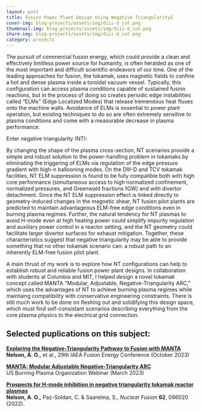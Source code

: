 ```yaml
---
layout: post
title: Fusion Power Plant Design Using Negative Triangularityå
cover-img: blog-projects/assets/img/diii-d_cut.png
thumbnail-img: blog-projects/assets/img/diii-d_cut.png
share-img: blog-projects/assets/img/diii-d_cut.png
category: projects
---
```


The pursuit of commercial fusion energy, which could provide a clean and effectively limitless power source for humanity, is often heralded as one of the most important and difficult scientific endeavors of our time. One of the leading approaches for fusion, the tokamak, uses magnetic fields to confine a hot and dense plasma inside a toroidal vacuum vessel. Typically, this configuration can access plasma conditions capable of sustained fusion reactions, but in the process of doing so creates periodic edge instabilities called “ELMs” (Edge Localized Modes) that release tremendous heat fluxes onto the machine walls. Avoidance of ELMs is essential to power plant operation, but existing techniques to do so are often extremely sensitive to plasma conditions and come with a measurable decrease in plasma performance.

Enter negative triangularity (NT):

By changing the shape of the plasma cross-section, NT scenarios provide a simple and robust solution to the power-handling problem in tokamaks by eliminating the triggering of ELMs via regulation of the edge pressure gradient with high-n ballooning modes. On the DIII-D and TCV tokamak facilities, NT ELM suppression is found to be fully compatible both with high core performance (simultaneous access to high normalized confinement, normalized pressures, and Greenwald fractions fGW) and with divertor detachment. Since the NT ELM suppression effect is linked directly to geometry-induced changes in the magnetic shear, NT fusion pilot plants are predicted to maintain advantageous ELM-free edge conditions even in burning plasma regimes. Further, the natural tendency for NT plasmas to avoid H-mode even at high heating power could simplify impurity regulation and auxiliary power control in a reactor setting, and the NT geometry could facilitate larger divertor surfaces for exhaust mitigation. Together, these characteristics suggest that negative triangularity may be able to provide something that no other tokamak scenario can: a robust path to an inherently ELM-free fusion pilot plant.

A main thrust of my work is to explore how NT configurations can help to establish robust and reliable fusion power plant designs. In collaboration with students at Columbia and MIT, I helped design a novel tokamak concept called MANTA "Modular, Adjustable, Negative-Triangularity ARC," which uses the advantages of NT to achieve burning plasma regimes while maintaing compatibility with conservative engineering constraints. There is still much work to be done on fleshing out and solidifying this design space, which must find self-consistant scenarios describing everything from the core plasma physics to the electrical grid connection. 

## Selected puplications on this subject:

**[Exploring the Negative-Triangularity Pathway to Fusion with MANTA](https://github.com/nelsonand/website/blob/main/blog-projects/assets/docs/2023_MANTA_IAEA.pdf)**<br />
**Nelson, A. O.,** et al., 29th IAEA Fusion Energy Conference (October 2023)

**[MANTA: Modular Adjustable Negative-Triangularity ARC](https://burningplasma.org/resources/ref/Web_Seminars/MANTA_USBPO_Webinar_Presentation.pdf)**<br />
US Burning Plasma Organization Webinar (March 2023)

**[Prospects for H-mode inhibition in negative triangularity tokamak reactor plasmas](https://doi.org/10.1088/1741-4326/ac8064)** <br />
**Nelson, A. O.,** Paz-Soldan, C. & Saarelma, S., _Nuclear Fusion_ **62**, 096020 (2022).